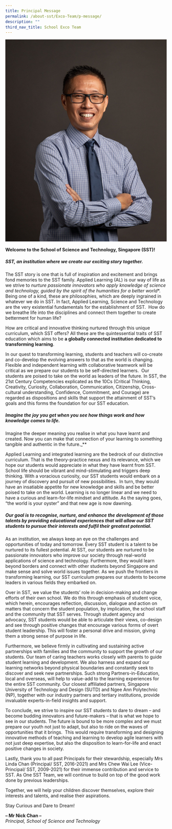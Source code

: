 ```yaml
---
title: Principal Message
permalink: /about-sst/Exco-Team/p-message/
description: ""
third_nav_title: School Exco Team
---
```

![](/images/Nick-Chan.jpeg)

**Welcome to the School of Science and Technology, Singapore (SST)!**
##### SST, an institution where we create our exciting story together.

The SST story is one that is full of inspiration and excitement and brings fond memories to the SST family. Applied Learning (AL) is our way of life as we strive to **nurture passionate innovators who apply knowledge of science and technology*, guided by the spirit of the humanities for a better world**. Being one of a kind, these are philosophies, which are deeply ingrained in whatever we do in SST. In fact, Applied Learning, Science and Technology are the very existential fundamentals for the establishment of SST.  How do we breathe life into the disciplines and connect them together to create betterment for human life?

How are critical and innovative thinking nurtured through this unique curriculum, which SST offers? All these are the quintessential traits of SST education which aims to be **a globally connected institution dedicated to transforming learning**.

In our quest to transforming learning, students and teachers will co-create and co-develop the evolving answers to that as the world is changing. Flexible and independent learning with collaborative teamwork will be critical as we prepare our students to be self-directed learners.  Our students are poised to take on the world as leaders of the future. In SST, the 21st Century Competencies explicated as the 10Cs (Critical Thinking, Creativity, Curiosity, Collaboration, Communication, Citizenship, Cross-cultural understanding, Confidence, Commitment, and Courage) are regarded as dispositions and skills that support the attainment of SST’s goals and this forms the foundation for our SST education. 

##### Imagine the joy you get when you see how things work and how knowledge comes to life.  
Imagine the deeper meaning you realise in what you have learnt and created. Now you can make that connection of your learning to something tangible and authentic in the future._**

Applied Learning and integrated learning are the bedrock of our distinctive curriculum. That is the theory-practice nexus and its relevance, which we hope our students would appreciate in what they have learnt from SST. School life should be vibrant and mind-stimulating and triggers deep thinking. With a voracious curiosity, our SST students would embark on a journey of discovery and pursuit of new possibilities.  In turn, they would have an insatiable appetite for new knowledge and skills and be better poised to take on the world. Learning is no longer linear and we need to have a curious and learn-for-life mindset and attitude. As the saying goes, “the world is your oyster” and that new age is now dawning.

##### Our goal is to recognise, nurture, and enhance the development of those talents by providing educational experiences that will allow our SST students to pursue their interests and fulfil their greatest potential.

As an institution, we always keep an eye on the challenges and opportunities of today and tomorrow. Every SST student is a talent to be nurtured to its fullest potential. At SST, our students are nurtured to be passionate innovators who improve our society through real-world applications of science and technology. Furthermore, they would learn beyond borders and connect with other students beyond Singapore and make sense and solve world issues together. As we push the frontiers in transforming learning, our SST curriculum prepares our students to become leaders in various fields they embarked on.

Over in SST, we value the students’ role in decision-making and change efforts of their own school. We do this through emphasis of student voice, which herein, encourages reflection, discussion, dialogue and action on matters that concern the student population, by implication, the school staff and the community that SST serves. Through student agency and advocacy, SST students would be able to articulate their views, co-design and see through positive changes that encourage various forms of overt student leadership. This will foster a personal drive and mission, giving them a strong sense of purpose in life.  

Furthermore, we believe firmly in cultivating and sustaining active partnerships with families and the community to support the growth of our students. Our team of caring teachers works closely with parents to guide student learning and development. We also harness and expand our learning networks beyond physical boundaries and constantly seek to discover and seek new partnerships. Such strong Partners-in-Education, local and overseas, will help to value-add to the learning experiences for the entire SST community. Our closest affiliated partners, Singapore University of Technology and Design (SUTD) and Ngee Ann Polytechnic (NP), together with our industry partners and tertiary institutions, provide invaluable experts-in-field insights and support.

To conclude, we strive to inspire our SST students to dare to dream – and become budding innovators and future-makers – that is what we hope to see in our students. The future is bound to be more complex and we must prepare our youth not just to adapt, but also to ride on the waves of opportunities that it brings.  This would require transforming and designing innovative methods of teaching and learning to develop agile learners with not just deep expertise, but also the disposition to learn-for-life and enact positive changes in society.

Lastly, thank you to all past Principals for their stewardship, especially Mrs Linda Chan (Principal/ SST, 2016-2021) and Mrs Chew Wai Lee (Vice-Principal/ SST, 2009-2021) for their immense contribution and service to SST. As One SST Team, we will continue to build on top of the good work done by previous leaderships.

Together, we will help your children discover themselves, explore their interests and talents, and realise their aspirations.

Stay Curious and Dare to Dream!  

**– Mr Nick Chan –**  
_Principal, School of Science and Technology_